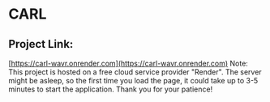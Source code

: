 # CARL
## Project Link:
[https://carl-wavr.onrender.com](https://carl-wavr.onrender.com)
Note: This project is hosted on a free cloud service provider "Render". The server might be asleep, so the first time you load the page, it could take up to 3-5 minutes to start the application. Thank you for your patience!



